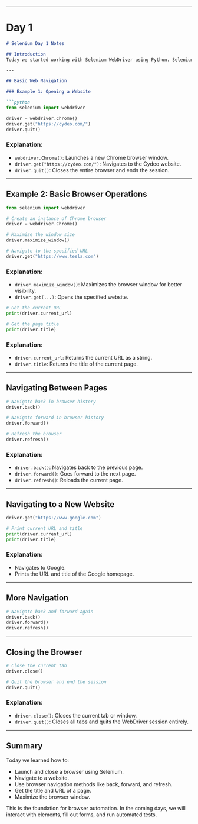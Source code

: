 
---

# Day 1

```markdown
# Selenium Day 1 Notes

## Introduction
Today we started working with Selenium WebDriver using Python. Selenium is a tool used to automate web browsers. Below are the notes and explanations from the first day of practice.

---

## Basic Web Navigation

### Example 1: Opening a Website

```python
from selenium import webdriver

driver = webdriver.Chrome()
driver.get("https://cydeo.com/")
driver.quit()
```

### Explanation:
- `webdriver.Chrome()`: Launches a new Chrome browser window.
- `driver.get("https://cydeo.com/")`: Navigates to the Cydeo website.
- `driver.quit()`: Closes the entire browser and ends the session.

---

## Example 2: Basic Browser Operations

```python
from selenium import webdriver

# Create an instance of Chrome browser
driver = webdriver.Chrome()

# Maximize the window size
driver.maximize_window()

# Navigate to the specified URL
driver.get("https://www.tesla.com")
```

### Explanation:
- `driver.maximize_window()`: Maximizes the browser window for better visibility.
- `driver.get(...)`: Opens the specified website.

```python
# Get the current URL
print(driver.current_url)

# Get the page title
print(driver.title)
```

### Explanation:
- `driver.current_url`: Returns the current URL as a string.
- `driver.title`: Returns the title of the current page.

---

## Navigating Between Pages

```python
# Navigate back in browser history
driver.back()

# Navigate forward in browser history
driver.forward()

# Refresh the browser
driver.refresh()
```

### Explanation:
- `driver.back()`: Navigates back to the previous page.
- `driver.forward()`: Goes forward to the next page.
- `driver.refresh()`: Reloads the current page.

---

## Navigating to a New Website

```python
driver.get("https://www.google.com")

# Print current URL and title
print(driver.current_url)
print(driver.title)
```

### Explanation:
- Navigates to Google.
- Prints the URL and title of the Google homepage.

---

## More Navigation

```python
# Navigate back and forward again
driver.back()
driver.forward()
driver.refresh()
```

---

## Closing the Browser

```python
# Close the current tab
driver.close()

# Quit the browser and end the session
driver.quit()
```

### Explanation:
- `driver.close()`: Closes the current tab or window.
- `driver.quit()`: Closes all tabs and quits the WebDriver session entirely.

---

## Summary

Today we learned how to:
- Launch and close a browser using Selenium.
- Navigate to a website.
- Use browser navigation methods like back, forward, and refresh.
- Get the title and URL of a page.
- Maximize the browser window.

This is the foundation for browser automation. In the coming days, we will interact with elements, fill out forms, and run automated tests.


